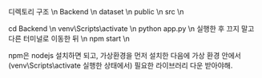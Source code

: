 디렉토리 구조 \n
Backend \n
dataset \n
public \n
src \n


cd Backend \n
venv\Scripts\activate \n
python app.py \n
실행한 후 끄지 말고 다른 터미널로 이동한 뒤 \n
npm start \n



npm은 nodejs 설치하면 되고, 가상환경을 먼저 설치한 다음에 가상 환경 안에서 (venv\Scripts\activate 실행한 상태에서) 필요한 라이브러리 다운 받아야해.
